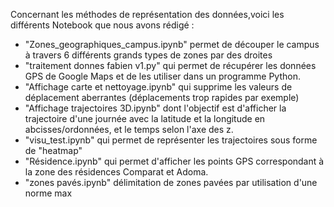 Concernant les méthodes de représentation des données,voici les différents Notebook que nous avons rédigé :
- "Zones_geographiques_campus.ipynb" permet de découper le campus à travers 6 différents grands types de zones par des droites
- "traitement donnes fabien v1.py" qui permet de récupérer les données GPS de Google Maps et de les utiliser dans un programme Python.
-  "Affichage carte et nettoyage.ipynb" qui supprime les valeurs de déplacement aberrantes (déplacements trop rapides par exemple)
- "Affichage trajectoires 3D.ipynb" dont l'objectif est d'afficher la trajectoire d'une journée avec la latitude et la longitude en abcisses/ordonnées, et le temps selon l'axe des z.
- "visu_test.ipynb" qui permet de représenter les trajectoires sous forme de "heatmap"
- "Résidence.ipynb" qui permet d'afficher les points GPS correspondant à la zone des résidences Comparat et Adoma.
- "zones pavés.ipynb" délimitation de zones pavées par utilisation d'une norme max
